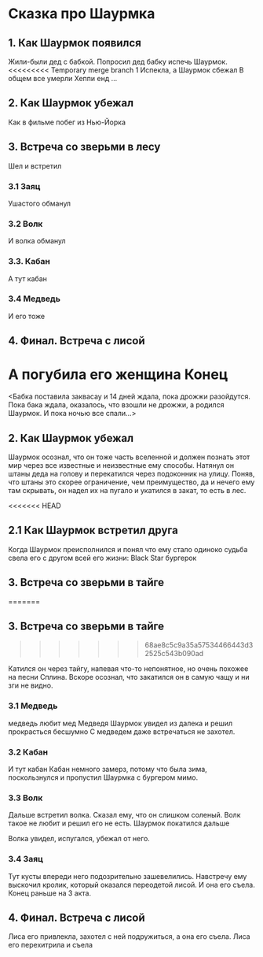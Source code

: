 # Сказка про Шаурмка

## 1. Как Шаурмок появился
Жили-были дед с бабкой. 
Попросил дед бабку испечь Шаурмок.
<<<<<<<<< Temporary merge branch 1
Испекла, а Шаурмок сбежал
В общем все умерли
Хеппи енд
...

## 2. Как Шаурмок убежал
Как в фильме побег из Нью-Йорка
## 3. Встреча со зверьми в лесу
Шел и встретил
### 3.1 Заяц 
Ушастого обманул
### 3.2 Волк
И волка обманул
### 3.3. Кабан
А тут кабан
### 3.4 Медведь
И его тоже
## 4. Финал. Встреча с лисой
А погубила его женщина
Конец
=========
<Бабка поставила заквасау и 14 дней ждала, пока дрожжи разойдутся. Пока бака ждала, оказалось, что взошли не дрожжи, а родился Шаурмок. И пока ночью все спали...>

## 2. Как Шаурмок убежал
Шаурмок осознал, что он тоже часть вселенной и должен познать этот мир через все известные и неизвестные ему способы. Натянул он штаны деда на голову и перекатился через подоконник на улицу. Поняв, что штаны это скорее ограничение, чем преимущество, да и нечего ему там скрывать, он надел их на пугало и укатился в закат, то есть в лес.

<<<<<<< HEAD
## 2.1 Как Шаурмок встретил друга
 Когда Шаурмок преисполнился и понял что ему стало одиноко судьба свела его с другом всей его жизни: Black Star бургерок

## 3. Встреча со зверьми в тайге
=======
## 3. Встреча со зверьми в тайге
>>>>>>> 68ae8c5c9a35a57534466443d32525c543b090ad

Катился он через тайгу, напевая что-то непонятное, но очень похожее на песни Сплина. Вскоре осознал, что закатился он в самую чащу и ни зги не видно.
### 3.1 Медведь
медведь любит мед
Медведя Шаурмок увидел из далека и решил прокрасться бесшумно
С медведем даже встречаться не захотел. 
 
### 3.2 Кабан
И тут кабан
Кабан немного замерз, потому что была зима, поскользнулся и пропустил Шаурмка с бургером мимо.

### 3.3 Волк

Дальше встретил волка. Сказал ему, что он слишком соленый. Волк такое не любит и решил его не есть. Шаурмок покатился дальше

Волка увидел, испугался, убежал от него.
### 3.4 Заяц 
Тут кусты впереди него подозрительно зашевелились. Навстречу ему выскочил кролик, который оказался переодетой лисой. И она его съела. Конец раньше на 3 акта.

 
## 4. Финал. Встреча с лисой
Лиса его привлекла, захотел с ней подружиться, а она его съела. 
Лиса его перехитрила и съела
